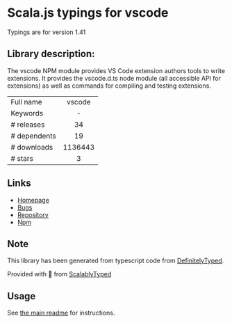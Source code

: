 
# Scala.js typings for vscode

Typings are for version 1.41

## Library description:
The vscode NPM module provides VS Code extension authors tools to write extensions. It provides the vscode.d.ts node module (all accessible API for extensions) as well as commands for compiling and testing extensions.

|                    |                 |
| ------------------ | :-------------: |
| Full name          | vscode |
| Keywords           | - |
| # releases         | 34 |
| # dependents       | 19 |
| # downloads        | 1136443 |
| # stars            | 3 |

## Links
- [Homepage](https://github.com/Microsoft/vscode#readme)
- [Bugs](https://github.com/Microsoft/vscode-extension-vscode/issues)
- [Repository](https://github.com/Microsoft/vscode)
- [Npm](https://www.npmjs.com/package/vscode)
    


## Note
This library has been generated from typescript code from [DefinitelyTyped](https://definitelytyped.org).

Provided with :purple_heart: from [ScalablyTyped](https://github.com/oyvindberg/ScalablyTyped)

## Usage
See [the main readme](../../readme.md) for instructions.


